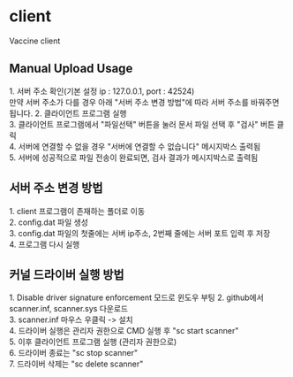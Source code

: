 # client
Vaccine client

<h2>Manual Upload Usage</h2>
1. 서버 주소 확인(기본 설정 ip : 127.0.0.1, port : 42524)<br>
	만약 서버 주소가 다를 경우 아래 "서버 주소 변경 방법"에 따라 서버 주소를 바꿔주면 됩니다.
2. 클라이언트 프로그램 실행<br>
3. 클라이언트 프로그램에서 "파일선택" 버튼을 눌러 문서 파일 선택 후 "검사" 버튼 클릭<br>
4. 서버에 연결할 수 없을 경우 "서버에 연결할 수 없습니다" 메시지박스 출력됨<br>
5. 서버에 성공적으로 파일 전송이 완료되면, 검사 결과가 메시지박스로 출력됨<br>

<h2>서버 주소 변경 방법</h2>
1. client 프로그램이 존재하는 폴더로 이동<br>
2. config.dat 파일 생성<br>
3. config.dat 파일의 첫줄에는 서버 ip주소, 2번째 줄에는 서버 포트 입력 후 저장<br>
4. 프로그램 다시 실행<br>

<h2>커널 드라이버 실행 방법</h2>
1. Disable driver signature enforcement 모드로 윈도우 부팅
2. github에서 scanner.inf, scanner.sys 다운로드<br>
3. scanner.inf 마우스 우클릭 -> 설치<br>
4. 드라이버 실행은 관리자 권한으로 CMD 실행 후 "sc start scanner"<br>
5. 이후 클라이언트 프로그램 실행 (관리자 권한으로)<br>
6. 드라이버 종료는 "sc stop scanner"<br>
7. 드라이버 삭제는 "sc delete scanner"<br>
